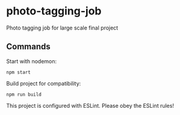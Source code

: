 # photo-tagging-job
Photo tagging job for large scale final project

## Commands
Start with nodemon:
```
npm start
```
Build project for compatibility:
```
npm run build
```

This project is configured with ESLint. Please obey the ESLint rules!
